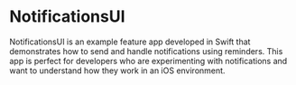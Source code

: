 # NotificationsUI
NotificationsUI is an example feature app developed in Swift that demonstrates how to send and handle notifications using reminders. This app is perfect for developers who are experimenting with notifications and want to understand how they work in an iOS environment.
